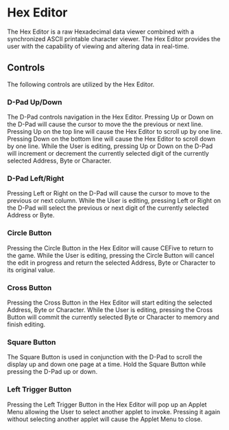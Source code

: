 # Hex Editor #
The Hex Editor is a raw Hexadecimal data viewer combined with a synchronized ASCII printable character viewer.  The Hex Editor provides the user with the capability of viewing and altering data in real-time.

## Controls ##
The following controls are utilized by the Hex Editor.

### D-Pad Up/Down ###
The D-Pad controls navigation in the Hex Editor.  Pressing Up or Down on the D-Pad will cause the cursor to move the the previous or next line.  Pressing Up on the top line will cause the Hex Editor to scroll up by one line.  Pressing Down on the bottom line will cause the Hex Editor to scroll down by one line.
While the User is editing, pressing Up or Down on the D-Pad will increment or decrement the currently selected digit of the currently selected Address, Byte or Character.
### D-Pad Left/Right ###
Pressing Left or Right on the D-Pad will cause the cursor to move to the previous or next column.
While the User is editing, pressing Left or Right on the D-Pad will select the previous or next digit of the currently selected Address or Byte.
### Circle Button ###
Pressing the Circle Button in the Hex Editor will cause CEFive to return to the game.
While the User is editing, pressing the Circle Button will cancel the edit in progress and return the selected Address, Byte or Character to its original value.
### Cross Button ###
Pressing the Cross Button in the Hex Editor will start editing the selected Address, Byte or Character.
While the User is editing, pressing the Cross Button will commit the currently selected Byte or Character to memory and finish editing.
### Square Button ###
The Square Button is used in conjunction with the D-Pad to scroll the display up and down one page at a time.  Hold the Square Button while pressing the D-Pad up or down.
### Left Trigger Button ###
Pressing the Left Trigger Button in the Hex Editor will pop up an Applet Menu allowing the User to select another applet to invoke.  Pressing it again without selecting another applet will cause the Applet Menu to close.